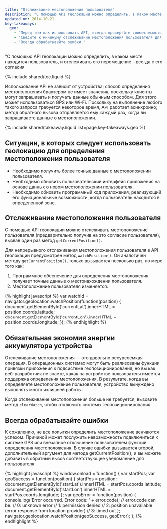 ```yaml
---
title: "Отслеживание местоположения пользователя"
description: "С помощью API геолокации можно определить, в каком месте находится пользователь, и отслеживать его перемещение – всегда с его согласия"
updated_on: 2014-10-21
key-takeaways:
  geo: 
    - "Перед тем как использовать API, всегда проверяйте совместимость."
    - "Сведите к минимуму отслеживание местоположения пользователя для экономии ресурса аккумулятора устройства."
    - "Всегда обрабатывайте ошибки."
---
```


<p class="intro">
  "С помощью API геолокации можно определить, в каком месте находится пользователь, и отслеживать его перемещение – всегда с его согласия
</p>

{% include shared/toc.liquid %}

Использование API не зависит от устройства; способ определения местоположения
браузером не имеет значения, поскольку клиенты могут запрашивать и получать данные
обычным способом. Для этого может использоваться GPS или Wi-Fi. Поскольку на выполнение любого 
такого запроса требуется некоторое время, API работает асинхронно; метод обратного вызова отправляется ему
 каждый раз, когда вы запрашиваете данные о местоположении.

{% include shared/takeaway.liquid list=page.key-takeaways.geo %}

## Ситуации, в которых следует использовать геолокацию для определения местоположения пользователя

* Необходимо получить более точные данные о местоположении пользователя.
* Необходимо обновить пользовательский интерфейс приложения на основе данных 
о новом местоположении пользователя.
* Необходимо обновить программный код приложения, реализующий его функциональные возможности, когда пользователь находится
 в определенной зоне.

## Отслеживание местоположения пользователя

С помощью API геолокации можно отслеживать местоположение пользователя (предварительно 
получив на это согласие пользователя), вызвав один раз метод `getCurrentPosition()`.  

Для непрерывного отслеживания местоположения пользователя в 
API геолокации предусмотрен метод `watchPosition()`. Он аналогичен методу 
`getCurrentPosition()`, только вызывается несколько раз, по мере того как:


1.  Программное обеспечение для определения местоположения получает точные данные о местонахождении пользователя.
2.  Местоположение пользователя изменяется.
 
{% highlight javascript %}
var watchId = navigator.geolocation.watchPosition(function(position) {
  document.getElementById('currentLat').innerHTML = position.coords.latitude;
  document.getElementById('currentLon').innerHTML = position.coords.longitude;
});
{% endhighlight %}

## Обязательная экономия энергии аккумулятора устройства

Отслеживание местоположения — это довольно ресурсоемкая операция.  В операционных 
системах могут быть реализованы функции
привязки приложения к подсистеме геопозиционирования, но вы как веб-разработчик не знаете, какая
 на устройстве пользователя имеется поддержка определения местоположения. В результате, когда вы определяете местоположение пользователя,
устройство вынуждено выполнять много излишней работы.

Когда отслеживание местоположения больше не требуется, вызовите метод `clearWatch`, чтобы 
отключить системы геопозиционирования.

## Всегда обрабатывайте ошибки

К сожалению, не все попытки определить местоположение венчаются успехом. Причиной может послужить невозможность подключиться к системе GPS
или внезапное отключение пользователем функций определения местоположения. В случае ошибки вызывается второй,
дополнительный аргумент для метода getCurrentPosition(),
и вы можете добавить в обратный вызов соответствующее уведомление для пользователя:

{% highlight javascript %}
window.onload = function() {
  var startPos;
  var geoSuccess = function(position) {
    startPos = position;
    document.getElementById('startLat').innerHTML = startPos.coords.latitude;
    document.getElementById('startLon').innerHTML = startPos.coords.longitude;
  };
  var geoError = function(position) {
    console.log('Error occurred. Error code: ' + error.code);
    // error.code can be:
    //   0: unknown error
    //   1: permission denied
    //   2: position unavailable (error response from location provider)
    //   3: timed out
  };
  navigator.geolocation.watchPosition(geoSuccess, geoError);
};
{% endhighlight %}


